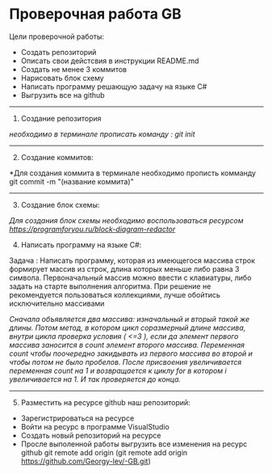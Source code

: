 # Проверочная работа GB

Цели проверочной работы:
* Создать репозиторий
* Описать свои дейстсвия в инструкции README.md 
* Создать не менее 3 коммитов
* Нарисовать блок схему 
* Написать программу решающую задачу на языке C#
* Выгрузить все на github
_______ 
1. Создание репозитория

*необходимо в терминале прописать команду : git init*
______ 

2. Создание коммитов:

*Для создания коммита в терминале необходимо прописть комманду git commit -m "(название коммита)"
______ 

3. Создание блок схемы:

*Для создания блок схемы необходимо воспользоваться ресурсом https://programforyou.ru/block-diagram-redactor*

4. Написать программу на языке C#:

Задача :
Написать программу, которая из имеющегося массива строк формирует массив из строк, длина которых меньше либо равна 3 символа. Первоначальный массив можно ввести с клавиатуры, либо задать на старте выполнения алгоритма. При решение не рекомендуется пользоваться коллекциями, лучше обойтись исключительно массивами

*Сначала объявляется два массива: изначальный и вторый такой же длины. Потом метод, в котором цикл соразмерный длине массива, внутри цикла проверка условия ( <=3 ), если да элемент первого массива заносится в count элемент второго массива. Переменная count чтобы поочередно закидывать из первого массива во второй и чтобы потом не было пробелов. После присвоения увеличивается переменная count на 1 и возвращается к циклу for в котором i увеличивается на 1. И так проверяется до конца.*

_____

5. Разместить на ресурсе github наш репозиторий:
* Зарегистрироваться на ресурсе
* Войти на ресурс в программе VisualStudio
* Создать новый репозиторий на ресурсе 
* Просле выполенной работы выгрузить все изменения на ресурс github git remote add origin (git remote add origin https://github.com/Georgy-lev/-GB.git)




